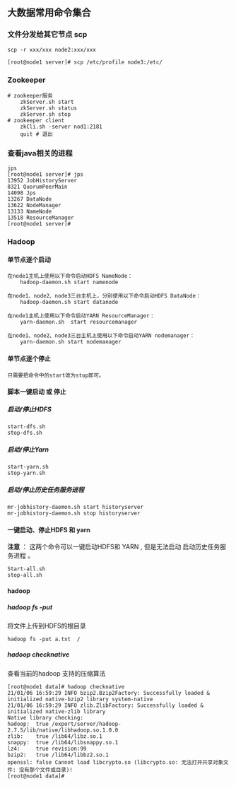 ## 大数据常用命令集合



### 文件分发给其它节点   scp 

``` shell
scp -r xxx/xxx node2:xxx/xxx

[root@node1 server]# scp /etc/profile node3:/etc/

```




### Zookeeper
```shell
# zookeeper服务
	zkServer.sh start
	zkServer.sh status
	zkServer.sh stop
# zookeeper client
	zkCli.sh -server nod1:2181
	quit # 退出
```



### 查看java相关的进程

``` shell
jps
[root@node1 server]# jps
13952 JobHistoryServer
8321 QuorumPeerMain
14098 Jps
13267 DataNode
13622 NodeManager
13133 NameNode
13518 ResourceManager
[root@node1 server]# 

```



### Hadoop

#### 单节点逐个启动

``` shell
在node1主机上使用以下命令启动HDFS NameNode：
	hadoop-daemon.sh start namenode

在node1、node2、node3三台主机上，分别使用以下命令启动HDFS DataNode：
	hadoop-daemon.sh start datanode
	
在node1主机上使用以下命令启动YARN ResourceManager：
	yarn-daemon.sh  start resourcemanager
	
在node1、node2、node3三台主机上使用以下命令启动YARN nodemanager：
	yarn-daemon.sh start nodemanager
```

#### 单节点逐个停止

``` shell
只需要把命令中的start改为stop即可。
```



#### 脚本一键启动 或 停止 

##### 启动/停止HDFS

``` shell
start-dfs.sh
stop-dfs.sh
```



##### 启动/停止Yarn

``` shell
start-yarn.sh
stop-yarn.sh
```



##### 启动/停止历史任务服务进程

``` shell
mr-jobhistory-daemon.sh start historyserver
mr-jobhistory-daemon.sh stop historyserver

```



#### 一键启动、停止HDFS 和 yarn 

**注意** ： 这两个命令可以一键启动HDFS和 YARN , 但是无法启动 启动历史任务服务进程 。

``` shell
Start-all.sh  
stop-all.sh
```



#### hadoop

##### hadoop fs -put 

将文件上传到HDFS的根目录

``` shell
hadoop fs -put a.txt  /
```



##### hadoop checknative

查看当前的hadoop 支持的压缩算法

``` shell
[root@node1 data]# hadoop checknative
21/01/06 16:59:29 INFO bzip2.Bzip2Factory: Successfully loaded & initialized native-bzip2 library system-native
21/01/06 16:59:29 INFO zlib.ZlibFactory: Successfully loaded & initialized native-zlib library
Native library checking:
hadoop:  true /export/server/hadoop-2.7.5/lib/native/libhadoop.so.1.0.0
zlib:    true /lib64/libz.so.1
snappy:  true /lib64/libsnappy.so.1
lz4:     true revision:99
bzip2:   true /lib64/libbz2.so.1
openssl: false Cannot load libcrypto.so (libcrypto.so: 无法打开共享对象文件: 没有那个文件或目录)!
[root@node1 data]# 

```



